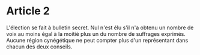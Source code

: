 # Article 2

L'élection se fait à bulletin secret. Nul n'est élu s'il n'a obtenu un nombre de voix au moins égal à la moitié plus un du nombre de suffrages exprimés. Aucune région cynégétique ne peut compter plus d'un représentant dans chacun des deux conseils.
